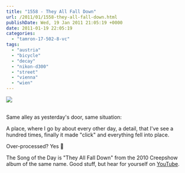 ```yaml
---
title: "1558 - They All Fall Down"
url: /2011/01/1558-they-all-fall-down.html
publishDate: Wed, 19 Jan 2011 21:05:19 +0000
date: 2011-01-19 22:05:19
categories: 
  - "tamron-17-502-8-vc"
tags: 
  - "austria"
  - "bicycle"
  - "decay"
  - "nikon-d300"
  - "street"
  - "vienna"
  - "wien"
---
```

<div class="container">
<div class="center"><a target="_blank" href="https://d25zfm9zpd7gm5.cloudfront.net/1200x1200/2011/20110119_074929_ps.jpg"><img src="https://d25zfm9zpd7gm5.cloudfront.net/0600x0600/2011/20110119_074929_ps.jpg" /></a></div>
</div>
<br />

Same alley as yesterday's door, same situation:

 A place, where I go by about every other day, a detail, that I've see a hundred times, finally it made "click" and everything fell into place. 

Over-processed? Yes 🙂

The Song of the Day is "They All Fall Down" from the 2010 Creepshow album of the same name. Good stuff, but hear for yourself on <a target="_blank" href="http://www.youtube.com/watch?v=UXHyuuR8dpQ">YouTube</a>.

